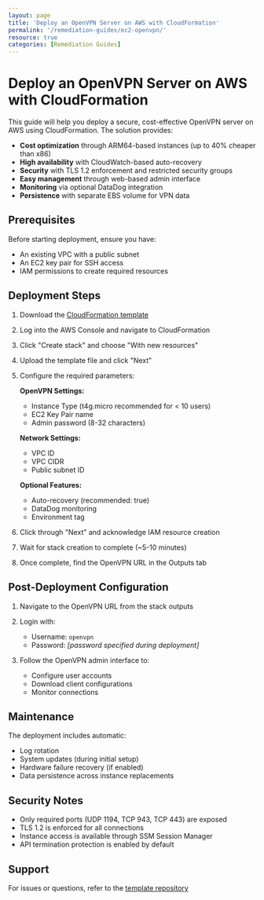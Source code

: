 ```yaml
---
layout: page
title: 'Deploy an OpenVPN Server on AWS with CloudFormation'
permalink: '/remediation-guides/ec2-openvpn/'
resource: true
categories: [Remediation Guides]
---
```


#  Deploy an OpenVPN Server on AWS with CloudFormation

This guide will help you deploy a secure, cost-effective OpenVPN server on AWS using CloudFormation. The solution provides:

- **Cost optimization** through ARM64-based instances (up to 40% cheaper than x86)
- **High availability** with CloudWatch-based auto-recovery
- **Security** with TLS 1.2 enforcement and restricted security groups
- **Easy management** through web-based admin interface
- **Monitoring** via optional DataDog integration
- **Persistence** with separate EBS volume for VPN data

## Prerequisites

Before starting deployment, ensure you have:

- An existing VPC with a public subnet
- An EC2 key pair for SSH access
- IAM permissions to create required resources

## Deployment Steps

1. Download the [CloudFormation template](https://github.com/Cloud303/wafr-remediations/blob/main/cloudformation/ec2/ec2-openvpn.yml)

2. Log into the AWS Console and navigate to CloudFormation

3. Click "Create stack" and choose "With new resources"

4. Upload the template file and click "Next"

5. Configure the required parameters:

   **OpenVPN Settings:**
   - Instance Type (t4g.micro recommended for < 10 users)
   - EC2 Key Pair name
   - Admin password (8-32 characters)

   **Network Settings:**
   - VPC ID
   - VPC CIDR
   - Public subnet ID

   **Optional Features:**
   - Auto-recovery (recommended: true)
   - DataDog monitoring
   - Environment tag

6. Click through "Next" and acknowledge IAM resource creation

7. Wait for stack creation to complete (~5-10 minutes)

8. Once complete, find the OpenVPN URL in the Outputs tab

## Post-Deployment Configuration

1. Navigate to the OpenVPN URL from the stack outputs

2. Login with:
   - Username: `openvpn`
   - Password: *[password specified during deployment]*

3. Follow the OpenVPN admin interface to:
   - Configure user accounts
   - Download client configurations
   - Monitor connections

## Maintenance

The deployment includes automatic:
- Log rotation
- System updates (during initial setup)
- Hardware failure recovery (if enabled)
- Data persistence across instance replacements

## Security Notes

- Only required ports (UDP 1194, TCP 943, TCP 443) are exposed
- TLS 1.2 is enforced for all connections
- Instance access is available through SSM Session Manager
- API termination protection is enabled by default

## Support

For issues or questions, refer to the [template repository](https://github.com/Cloud303/wafr-remediations)
